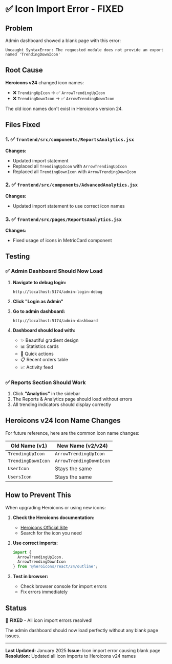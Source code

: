 # ✅ Icon Import Error - FIXED

## Problem
Admin dashboard showed a blank page with this error:
```
Uncaught SyntaxError: The requested module does not provide an export named 'TrendingDownIcon'
```

## Root Cause
**Heroicons v24** changed icon names:
- ❌ `TrendingUpIcon` → ✅ `ArrowTrendingUpIcon`
- ❌ `TrendingDownIcon` → ✅ `ArrowTrendingDownIcon`

The old icon names don't exist in Heroicons version 24.

## Files Fixed

### 1. ✅ `frontend/src/components/ReportsAnalytics.jsx`
**Changes:**
- Updated import statement
- Replaced all `TrendingUpIcon` with `ArrowTrendingUpIcon`
- Replaced all `TrendingDownIcon` with `ArrowTrendingDownIcon`

### 2. ✅ `frontend/src/components/AdvancedAnalytics.jsx`
**Changes:**
- Updated import statement to use correct icon names

### 3. ✅ `frontend/src/pages/ReportsAnalytics.jsx`
**Changes:**
- Fixed usage of icons in MetricCard component

## Testing

### ✅ Admin Dashboard Should Now Load

1. **Navigate to debug login:**
   ```
   http://localhost:5174/admin-login-debug
   ```

2. **Click "Login as Admin"**

3. **Go to admin dashboard:**
   ```
   http://localhost:5174/admin-dashboard
   ```

4. **Dashboard should load with:**
   - ✨ Beautiful gradient design
   - 📊 Statistics cards
   - 🚀 Quick actions
   - 📋 Recent orders table
   - 📈 Activity feed

### ✅ Reports Section Should Work

1. Click **"Analytics"** in the sidebar
2. The Reports & Analytics page should load without errors
3. All trending indicators should display correctly

## Heroicons v24 Icon Name Changes

For future reference, here are the common icon name changes:

| Old Name (v1) | New Name (v2/v24) |
|---------------|-------------------|
| `TrendingUpIcon` | `ArrowTrendingUpIcon` |
| `TrendingDownIcon` | `ArrowTrendingDownIcon` |
| `UserIcon` | Stays the same |
| `UsersIcon` | Stays the same |

## How to Prevent This

When upgrading Heroicons or using new icons:

1. **Check the Heroicons documentation:**
   - [Heroicons Official Site](https://heroicons.com/)
   - Search for the icon you need

2. **Use correct imports:**
   ```javascript
   import {
     ArrowTrendingUpIcon,
     ArrowTrendingDownIcon
   } from '@heroicons/react/24/outline';
   ```

3. **Test in browser:**
   - Check browser console for import errors
   - Fix errors immediately

## Status

🎉 **FIXED** - All icon import errors resolved!

The admin dashboard should now load perfectly without any blank page issues.

---

**Last Updated:** January 2025
**Issue:** Icon import error causing blank page
**Resolution:** Updated all icon imports to Heroicons v24 names
